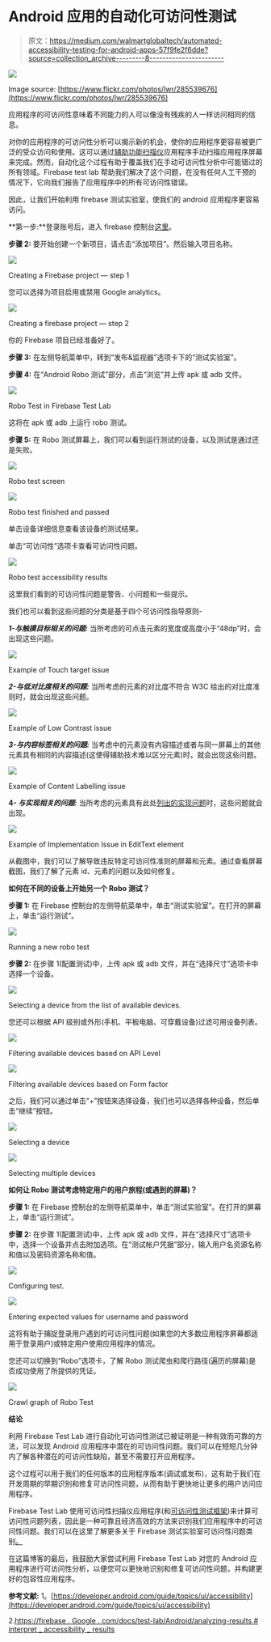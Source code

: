 # Android 应用的自动化可访问性测试

> 原文：<https://medium.com/walmartglobaltech/automated-accessibility-testing-for-android-apps-57f9fe2f6dde?source=collection_archive---------8----------------------->

![](img/2723291b08483f7162e35da458c17599.png)

Image source: [https://www.flickr.com/photos/lwr/285539676](https://www.flickr.com/photos/lwr/285539676)

应用程序的可访问性意味着不同能力的人可以像没有残疾的人一样访问相同的信息。

对你的应用程序的可访问性分析可以揭示新的机会，使你的应用程序更容易被更广泛的受众访问和使用。这可以通过[辅助功能扫描仪](https://developer.android.com/guide/topics/ui/accessibility/testing#accessibility-scanner)应用程序手动扫描应用程序屏幕来完成。然而，自动化这个过程有助于覆盖我们在手动可访问性分析中可能错过的所有领域。Firebase test lab 帮助我们解决了这个问题，在没有任何人工干预的情况下，它向我们报告了应用程序中的所有可访问性错误。

因此，让我们开始利用 firebase 测试实验室，使我们的 android 应用程序更容易访问。

**第一步:**登录账号后，进入 firebase 控制台[这里](https://console.firebase.google.com/u/0/)。

**步骤 2:** 要开始创建一个新项目，请点击“添加项目”。然后输入项目名称。

![](img/4e44e7128bd9d2449864323b789343ab.png)

Creating a Firebase project — step 1

您可以选择为项目启用或禁用 Google analytics。

![](img/d8a4badc1fce358934c61ee03103dae7.png)

Creating a firebase project — step 2

你的 Firebase 项目已经准备好了。

**步骤 3:** 在左侧导航菜单中，转到“发布&监视器”选项卡下的“测试实验室”。

**步骤 4:** 在“Android Robo 测试”部分，点击“浏览”并上传 apk 或 adb 文件。

![](img/bd3624f2e7ebae1d75a4d33bbacd66d1.png)

Robo Test in Firebase Test Lab

这将在 apk 或 adb 上运行 robo 测试。

**步骤 5:** 在 Robo 测试屏幕上，我们可以看到运行测试的设备，以及测试是通过还是失败。

![](img/e87175b44beca05be4c622523321ec5f.png)

Robo test screen

![](img/7c06e1a0aa83e115c05830de79f00f10.png)

Robo test finished and passed

单击设备详细信息查看该设备的测试结果。

单击“可访问性”选项卡查看可访问性问题。

![](img/935ecf6a3402c71d5c5833a6611643ea.png)

Robo test accessibility results

这里我们看到的可访问性问题是警告、小问题和一些提示。

我们也可以看到这些问题的分类是基于四个可访问性指导原则-

***1-与触摸目标相关的问题:*** 当所考虑的可点击元素的宽度或高度小于“48dp”时，会出现这些问题。

![](img/ec03908eb60bbcf4edf7ae4fc9d0421e.png)

Example of Touch target issue

***2-与低对比度相关的问题:*** 当所考虑的元素的对比度不符合 W3C 给出的对比度准则时，就会出现这些问题。

![](img/ff2b1a594da52e02b9330ba6d39bb58e.png)

Example of Low Contrast issue

***3-与内容标签相关的问题:*** 当考虑中的元素没有内容描述或者与同一屏幕上的其他元素具有相同的内容描述(这使得辅助技术难以区分元素)时，就会出现这些问题。

![](img/2c3324fcb48b976de3d858648430066e.png)

Example of Content Labelling issue

**4- *与实现相关的问题:*** 当所考虑的元素具有此处[列出的实现问题](https://support.google.com/accessibility/android/answer/6376559#zippy=%2Cimplementation)时，这些问题就会出现。

![](img/ad3237f8645a31e3afacada20127a10e.png)

Example of Implementation Issue in EditText element

从截图中，我们可以了解导致违反特定可访问性准则的屏幕和元素。通过查看屏幕截图，我们了解了元素 id、元素的问题以及如何修复。

**如何在不同的设备上开始另一个 Robo 测试？**

**步骤 1:** 在 Firebase 控制台的左侧导航菜单中，单击“测试实验室”。在打开的屏幕上，单击“运行测试”。

![](img/cbca7f681394d4c8733781418b7e1a62.png)

Running a new robo test

**步骤 2:** 在步骤 1(配置测试)中，上传 apk 或 adb 文件，并在“选择尺寸”选项卡中选择一个设备。

![](img/edfb58c949b3d9ecae4328745e586b9c.png)

Selecting a device from the list of available devices.

您还可以根据 API 级别或外形(手机、平板电脑、可穿戴设备)过滤可用设备列表。

![](img/a47ec8b2e570b1419ccf914e83c175cb.png)

Filtering available devices based on API Level

![](img/00d234938369de97895558263a5272fb.png)

Filtering available devices based on Form factor

之后，我们可以通过单击“+”按钮来选择设备，我们也可以选择各种设备，然后单击“继续”按钮。

![](img/a6fe21f6be7c18b8ab7eac3670e50997.png)

Selecting a device

![](img/c80cc307643fea7c06785d27c0d33edf.png)

Selecting multiple devices

**如何让 Robo 测试考虑特定用户的用户旅程(或遇到的屏幕)？**

**步骤 1:** 在 Firebase 控制台的左侧导航菜单中，单击“测试实验室”。在打开的屏幕上，单击“运行测试”。

**步骤 2:** 在步骤 1(配置测试)中，上传 apk 或 adb 文件，并在“选择尺寸”选项卡中，选择一个设备并点击附加选项。在“测试帐户凭据”部分，输入用户名资源名称和值以及密码资源名称和值。

![](img/cfab6de618cf393369a673183e01babf.png)

Configuring test.

![](img/7c7fc0488024784ddc6d7a84e89420a7.png)

Entering expected values for username and password

这将有助于捕捉登录用户遇到的可访问性问题(如果您的大多数应用程序屏幕都适用于登录用户)或特定用户使用应用程序的情况。

您还可以切换到“Robo”选项卡，了解 Robo 测试爬虫和爬行路径(遍历的屏幕)是否成功使用了所提供的凭证。

![](img/7498687a18d48a88e4512405909d09f2.png)

Crawl graph of Robo Test

**结论**

利用 Firebase Test Lab 进行自动化可访问性测试已被证明是一种有效而可靠的方法，可以发现 Android 应用程序中潜在的可访问性问题。我们可以在短短几分钟内了解各种潜在的可访问性缺陷，甚至不需要打开应用程序。

这个过程可以用于我们的任何版本的应用程序版本(调试或发布)，这有助于我们在开发周期的早期识别和修复可访问性问题，从而有助于更快地让更多的用户访问应用程序。

Firebase Test Lab 使用可访问性扫描仪应用程序(和[可访问性测试框架](https://github.com/google/Accessibility-Test-Framework-for-Android))来计算可访问性问题列表，因此是一种可靠且经济高效的方法来识别我们应用程序中的可访问性问题。我们可以在这里了解更多关于 Firebase 测试实验室可访问性问题类别[。](https://support.google.com/accessibility/android/answer/6376559#zippy=)

在这篇博客的最后，我鼓励大家尝试利用 Firebase Test Lab 对您的 Android 应用程序进行可访问性分析，以便您可以更快地识别和修复可访问性问题，并构建更好的包容性应用程序。

**参考文献:**
1。[https://developer.android.com/guide/topics/ui/accessibility](https://developer.android.com/guide/topics/ui/accessibility)

2.[https://firebase . Google . com/docs/test-lab/Android/analyzing-results # interpret _ accessibility _ results](https://firebase.google.com/docs/test-lab/android/analyzing-results#interpret_accessibility_results)